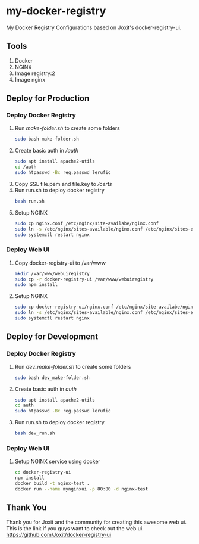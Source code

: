# my-docker-registry
My Docker Registry Configurations based on Joxit's docker-registry-ui.

## Tools
1. Docker
2. NGINX
3. Image registry:2
4. Image nginx

## Deploy for Production
### Deploy Docker Registry
1. Run *make-folder.sh* to create some folders
    ``` sh
    sudo bash make-folder.sh
    ```
2. Create basic auth in */auth*
    ``` sh
    sudo apt install apache2-utils
    cd /auth
    sudo htpasswd -Bc reg.passwd lerufic
    ```
3. Copy SSL file.pem and file.key to */certs*
4. Run run.sh to deploy docker registry
    ``` sh
    bash run.sh
    ```
5. Setup NGINX
    ``` sh
    sudo cp nginx.conf /etc/nginx/site-availabe/nginx.conf
    sudo ln -s /etc/nginx/sites-available/nginx.conf /etc/nginx/sites-enabled/nginx.conf
    sudo systemctl restart nginx
    ```
### Deploy Web UI
1. Copy docker-registry-ui to /var/www
    ``` sh
    mkdir /var/www/webuiregistry
    sudo cp -r docker-registry-ui /var/www/webuiregistry
    sudo npm install
    ```
2. Setup NGINX
    ``` sh
    sudo cp docker-registry-ui/nginx.conf /etc/nginx/site-availabe/nginx.conf
    sudo ln -s /etc/nginx/sites-available/nginx.conf /etc/nginx/sites-enabled/nginx.conf
    sudo systemctl restart nginx
    ```


## Deploy for Development
### Deploy Docker Registry
1. Run *dev_make-folder.sh* to create some folders
    ``` sh
    sudo bash dev_make-folder.sh
    ```
2. Create basic auth in *auth*
    ``` sh
    sudo apt install apache2-utils
    cd auth
    sudo htpasswd -Bc reg.passwd lerufic
    ```
3. Run run.sh to deploy docker registry
    ``` sh
    bash dev_run.sh
    ```
### Deploy Web UI
1. Setup NGINX service using docker
    ``` sh
    cd docker-registry-ui
    npm install
    docker build -t nginx-test .
    docker run --name mynginxui -p 80:80 -d nginx-test
    ```

## Thank You
Thank you for Joxit and the community for creating this awesome web ui.  
This is the link if you guys want to check out the web ui.  
https://github.com/Joxit/docker-registry-ui  
